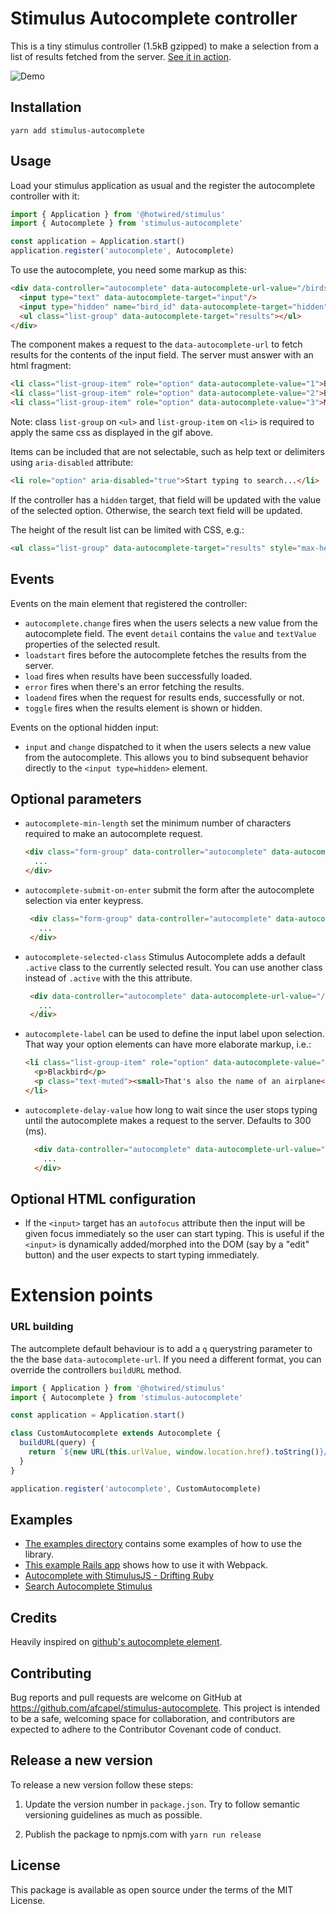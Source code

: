 # Stimulus Autocomplete controller

This is a tiny stimulus controller (1.5kB gzipped) to make a selection from a
list of results fetched from the server. [See it in action](https://stimulus-autocomplete.netlify.app/).

![Demo](https://media.giphy.com/media/5dYbYLVX4fSbbdyN84/giphy.gif)

## Installation

```plain
yarn add stimulus-autocomplete
```

## Usage

Load your stimulus application as usual and the register the autocomplete
controller with it:

```javascript
import { Application } from '@hotwired/stimulus'
import { Autocomplete } from 'stimulus-autocomplete'

const application = Application.start()
application.register('autocomplete', Autocomplete)
```

To use the autocomplete, you need some markup as this:

```html
<div data-controller="autocomplete" data-autocomplete-url-value="/birds/search">
  <input type="text" data-autocomplete-target="input"/>
  <input type="hidden" name="bird_id" data-autocomplete-target="hidden"/>
  <ul class="list-group" data-autocomplete-target="results"></ul>
</div>
```

The component makes a request to the `data-autocomplete-url` to fetch results for
the contents of the input field. The server must answer with an html fragment:

```html
<li class="list-group-item" role="option" data-autocomplete-value="1">Blackbird</li>
<li class="list-group-item" role="option" data-autocomplete-value="2">Bluebird</li>
<li class="list-group-item" role="option" data-autocomplete-value="3">Mockingbird</li>
```

Note: class `list-group` on `<ul>` and `list-group-item` on `<li>` is required to apply the same css as displayed in the gif above.

Items can be included that are not selectable, such as help text or delimiters using `aria-disabled` attribute:

```html
<li role="option" aria-disabled="true">Start typing to search...</li>
```

If the controller has a `hidden` target, that field will be updated with the value
of the selected option. Otherwise, the search text field will be updated.

The height of the result list can be limited with CSS, e.g.:

```html
<ul class="list-group" data-autocomplete-target="results" style="max-height: 10rem; overflow-y: scroll;"></ul>
```

## Events

Events on the main element that registered the controller:

* `autocomplete.change` fires when the users selects a new value from the autocomplete
field. The event `detail` contains the `value` and `textValue` properties of the
selected result.
* `loadstart` fires before the autocomplete fetches the results from the server.
* `load` fires when results have been successfully loaded.
* `error` fires when there's an error fetching the results.
* `loadend` fires when the request for results ends, successfully or not.
* `toggle` fires when the results element is shown or hidden.

Events on the optional hidden input:

* `input` and `change` dispatched to it when the users selects a new value from the autocomplete. This allows you to bind subsequent behavior directly to the `<input type=hidden>` element.

## Optional parameters

* `autocomplete-min-length` set the minimum number of characters required to make an autocomplete request.
    ```html
    <div class="form-group" data-controller="autocomplete" data-autocomplete-min-length-value="3" data-autocomplete-url-value="/birds/search">
      ...
    </div>
    ```
* `autocomplete-submit-on-enter` submit the form after the autocomplete selection via enter keypress.
   ```html
    <div class="form-group" data-controller="autocomplete" data-autocomplete-submit-on-enter-value="true" data-autocomplete-url-value="/birds/search">
      ...
    </div>
   ```
* `autocomplete-selected-class` Stimulus Autocomplete adds a default `.active` class to the currently selected result. You can use another class instead of `.active` with the this attribute.
   ```html
    <div data-controller="autocomplete" data-autocomplete-url-value="/results-plain-text.html" data-autocomplete-selected-class="selected-result">
      ...
    </div>
  ```
* `autocomplete-label` can be used to define the input label upon selection. That way your option elements can have more elaborate markup, i.e.:

  ```html
  <li class="list-group-item" role="option" data-autocomplete-value="1" data-autocomplete-label="Blackbird">
    <p>Blackbird</p>
    <p class="text-muted"><small>That's also the name of an airplane</small></p>
  </li>
  ```

* `autocomplete-delay-value` how long to wait since the user stops typing until the autocomplete makes a request to the server. Defaults to 300 (ms).

  ```html
    <div data-controller="autocomplete" data-autocomplete-url-value="/results-plain-text.html" data-autocomplete-delay-value="500">
      ...
    </div>
  ```

## Optional HTML configuration

* If the `<input>` target has an `autofocus` attribute then the input will be given focus immediately so the user can start typing. This is useful if the `<input>` is dynamically added/morphed into the DOM (say by a "edit" button) and the user expects to start typing immediately.

# Extension points

### URL building

The autcomplete default behaviour is to add a `q` querystring parameter to the the base `data-autocomplete-url`. If you need a different format, you can override the controllers `buildURL` method.

```js
import { Application } from '@hotwired/stimulus'
import { Autocomplete } from 'stimulus-autocomplete'

const application = Application.start()

class CustomAutocomplete extends Autocomplete {
  buildURL(query) {
    return `${new URL(this.urlValue, window.location.href).toString()}/${query}`
  }
}

application.register('autocomplete', CustomAutocomplete)
```

## Examples

- [The examples directory](https://github.com/afcapel/stimulus-autocomplete/tree/main/examples) contains some examples of how to use the library.
- [This example Rails app](https://github.com/afcapel/stimulus-autocomplete-rails-example) shows how to use it with  Webpack.
- [Autocomplete with StimulusJS - Drifting Ruby](https://www.driftingruby.com/episodes/autocomplete-with-stimulusjs)
- [Search Autocomplete Stimulus](https://itnext.io/search-autocomplete-stimulus-4e941df54d39?sk=a09dbf0e1ca8cd2f544ba34b78f739f0)


## Credits

Heavily inspired on [github's autocomplete element](https://github.com/github/auto-complete-element).

## Contributing

Bug reports and pull requests are welcome on GitHub at <https://github.com/afcapel/stimulus-autocomplete>.  This project is intended to be a safe, welcoming space for  collaboration, and contributors are expected to adhere to the  Contributor Covenant code of conduct.

## Release a new version

To release a new version follow these steps:

1. Update the version number in `package.json`. Try to follow
semantic versioning guidelines as much as possible.

2. Publish the package to npmjs.com with `yarn run release`

## License

This package is available as open source under the terms of the MIT License.
